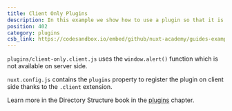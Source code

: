 ```yaml
---
title: Client Only Plugins
description: In this example we show how to use a plugin so that it is only available on the client side
position: 402
category: plugins
csb_link: https://codesandbox.io/embed/github/nuxt-academy/guides-examples/tree/master/04_directory_structure/12_plugins_client
---
```


<example-intro></example-intro>

`plugins/client-only.client.js` uses the `window.alert()` function which is not available on server side.

`nuxt.config.js` contains the `plugins` property to register the plugin on client side thanks to the `.client` extension.

<base-alert type="next">

Learn more in the Directory Structure book in the [plugins](/guides/directory-structure/plugins#client-or-server-side-only) chapter.

</base-alert>

<code-sandbox :src="csb_link"></code-sandbox>
